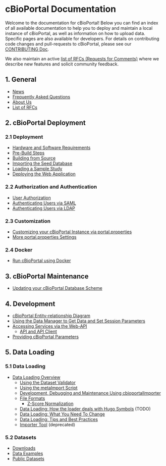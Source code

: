 # cBioPortal Documentation

Welcome to the documentation for cBioPortal! Below you can find an index of all available documentation to help you to deploy and maintain a local instance of cBioPortal, as well as information on how to upload data. Specific pages are also available for developers. For details on contributing code changes and pull-requests to cBioPortal, please see our [CONTRIBUTING Doc](https://github.com/cBioPortal/cbioportal/blob/master/CONTRIBUTING.md).

We also maintain an active [list of RFCs (Requests for Comments)](RFC-List.md) where we describe new features and solicit community feedback.


## 1. General
* [News](News.md)
* [Frequently Asked Questions](FAQ.md)
* [About Us](About-Us.md)
* [List of RFCs](RFC-List.md)

## 2. cBioPortal Deployment
### 2.1 Deployment
* [Hardware and Software Requirements](System-Requirements.md)
* [Pre-Build Steps](Pre-Build-Steps.md)
* [Building from Source](Build-from-Source.md)
* [Importing the Seed Database](Import-the-Seed-Database.md)
* [Loading a Sample Study](Load-Sample-Cancer-Study.md)  
* [Deploying the Web Application](Deploying.md)

### 2.2 Authorization and Authentication
* [User Authorization](User-Authorization.md)
* [Authenticating Users via SAML](Authenticating-Users-via-SAML.md)
* [Authenticating Users via LDAP](Authenticating-Users-via-LDAP.md)

### 2.3 Customization 
* [Customizing your cBioPortal Instance via portal.properties](Customizing-your-instance-of-cBioPortal.md)
* [More portal.properties Settings](portal.properties-Reference.md)

### 2.4 Docker
* [Run cBioPortal using Docker](Build-from-Docker.md)

## 3. cBioPortal Maintenance
* [Updating your cBioPortal Database Scheme](Updating-your-cBioPortal-installation.md)

## 4. Development      
* [cBioPortal Entity-relationship Diagram](cBioPortal-ER-Diagram.md)
* [Using the Data Manager to Get Data and Set Session Parameters](Data-Manager.md)
* [Accessing Services via the Web-API](cBioPortal-Web-API.md)
   * [API and API Client](The-API-and-API-Client-[Beta].md)
* [Providing cBioPortal Parameters](providing-cBioPortal-parameters.md)

## 5. Data Loading
### 5.1 Data Loading
* [Data Loading Overview](Data-Loading.md)
   * [Using the Dataset Validator](Using-the-dataset-validator.md)
   * [Using the metaImport Script](Using-the-metaImport-script.md)
   * [Development, Debugging and Maintenance Using cbioportalImporter](Development,-debugging-and-maintenance-mode-using-cbioportalImporter.md)
   * [File Formats](File-Formats.md)
       * [Z-Score Normalization](Z-Score-normalization-script.md)
   * [Data Loading: How the loader deals with Hugo Symbols](Data-Loading-How-the-loader-deals-with-Hugo-symbols.md) (TODO)    
   * [Data Loading: What You Need To Change](Data-Loading-What-You-Need-To-Change.md)
   * [Data Loading: Tips and Best Practices](Data-Loading-Tips-and-Best-Practices.md)
   * [Importer Tool](Importer-Tool.md) (deprecated)

### 5.2 Datasets
* [Downloads](Downloads.md)
* [Data Examples](Data-Examples.md)
* [Public Datasets](Public-datasets.md)

